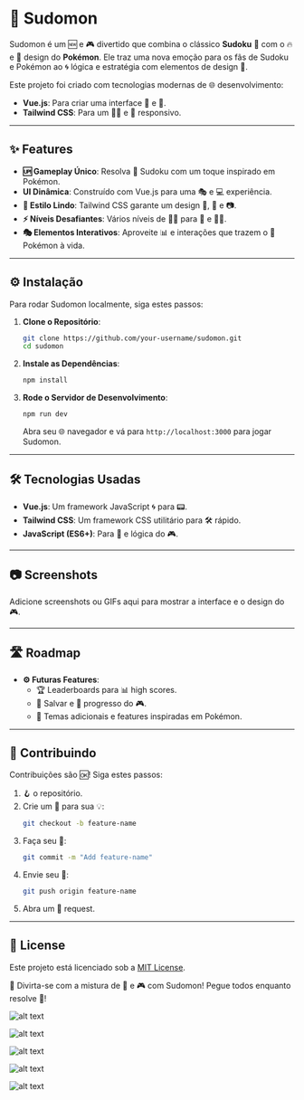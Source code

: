 # 🧩 Sudomon

Sudomon é um 🆕 e 🎮 divertido que combina o clássico **Sudoku** 🧠 com o 🔥 e 🧡 design do **Pokémon**. Ele traz uma nova emoção para os fãs de Sudoku e Pokémon ao 🌀 lógica e estratégia com elementos de design 📜.

Este projeto foi criado com tecnologias modernas de 🌐 desenvolvimento:

- **Vue.js**: Para criar uma interface 🔄 e 📡.
- **Tailwind CSS**: Para um 💅🏻 e 📱 responsivo.

---

## ✨ Features

- **🆙 Gameplay Único**: Resolva 🧩 Sudoku com um toque inspirado em Pokémon.
- **UI Dinâmica**: Construído com Vue.js para uma 🎭 e 💻 experiência.
- **🎨 Estilo Lindo**: Tailwind CSS garante um design 📐, 📱 e 📷.
- **⚡️ Níveis Desafiantes**: Vários níveis de 🧑‍🏫 para 👶 e 👩‍🎓.
- **🎭 Elementos Interativos**: Aproveite 📊 e interações que trazem o 🌟 Pokémon à vida.

---

## ⚙️ Instalação

Para rodar Sudomon localmente, siga estes passos:

1. **Clone o Repositório**:
   ```bash
   git clone https://github.com/your-username/sudomon.git
   cd sudomon
   ```

2. **Instale as Dependências**:
   ```bash
   npm install
   ```

3. **Rode o Servidor de Desenvolvimento**:
   ```bash
   npm run dev
   ```
   Abra seu 🌐 navegador e vá para `http://localhost:3000` para jogar Sudomon.

---

## 🛠️ Tecnologias Usadas

- **Vue.js**: Um framework JavaScript 🌀 para 📟.
- **Tailwind CSS**: Um framework CSS utilitário para 🛠️ rápido.
- **JavaScript (ES6+)**: Para 📜 e lógica do 🎮.

---

## 📷 Screenshots

Adicione screenshots ou GIFs aqui para mostrar a interface e o design do 🎮.

---

## 🛣️ Roadmap

- **⚙️ Futuras Features**:
  - 🏆 Leaderboards para 📊 high scores.
  - 💾 Salvar e 📂 progresso do 🎮.
  - 🌈 Temas adicionais e features inspiradas em Pokémon.

---

## 🤝 Contribuindo

Contribuições são 🆗! Siga estes passos:

1. 🪝 o repositório.
2. Crie um 🌿 para sua 💡:
   ```bash
   git checkout -b feature-name
   ```
3. Faça seu 💾:
   ```bash
   git commit -m "Add feature-name"
   ```
4. Envie seu 🌿:
   ```bash
   git push origin feature-name
   ```
5. Abra um 🟰 request.

---

## 📜 License

Este projeto está licenciado sob a [MIT License](LICENSE).


🌟 Divirta-se com a mistura de 🧠 e 🎮 com Sudomon! Pegue todos enquanto resolve 🧩!


![alt text](image.png)

![alt text](image-1.png)

![alt text](image-2.png)

![alt text](image-3.png)

![alt text](image-4.png)